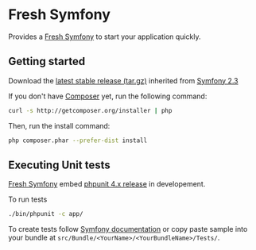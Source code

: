 Fresh Symfony
=============
Provides a [Fresh Symfony][1] to start your application quickly.

Getting started
---------------
Download the [latest stable release (tar.gz)][2] inherited from [Symfony 2.3][3]

If you don't have [Composer][4] yet, run the following command:
```bash
curl -s http://getcomposer.org/installer | php
```

Then, run the install command:
```bash
php composer.phar --prefer-dist install
```

Executing Unit tests
--------------------
[Fresh Symfony][1] embed [phpunit 4.x release][5] in developement.

To run tests
```bash
./bin/phpunit -c app/
```

To create tests follow [Symfony documentation][6] or copy paste sample into your bundle at `src/Bundle/<YourName>/<YourBundleName>/Tests/`.


  [1]: https://bitbucket.org/kmelia/fresh-symfony
  [2]: https://bitbucket.org/kmelia/fresh-symfony/get/2.3.x-0.1.tar.gz
  [3]: https://github.com/symfony/symfony-standard/tree/2.3
  [4]: http://getcomposer.org/
  [5]: http://phpunit.de/manual/current/en/
  [6]: http://symfony.com/fr/doc/current/book/testing.html
